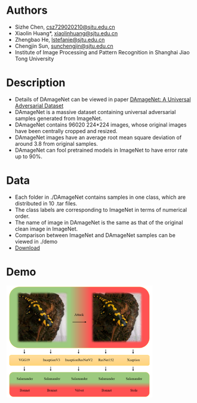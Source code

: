 # Authors
* Sizhe Chen, csz729020210@sjtu.edu.cn
* Xiaolin Huang*, xiaolinhuang@sjtu.edu.cn
* Zhengbao He, lstefanie@sjtu.edu.cn
* Chengjin Sun, sunchengjin@sjtu.edu.cn
* Institute of Image Processing and Pattern Recognition in Shanghai Jiao Tong University

# Description
* Details of DAmageNet can be viewed in paper [DAmageNet: A Universal Adversarial Dataset](https://arxiv.org/abs/1912.07160)
* DAmageNet is a massive dataset containing universal adversarial samples generated from ImageNet.
* DAmageNet contains 96020 224*224 images, whose original images have been centrally cropped and resized.
* DAmageNet images have an average root mean square deviation of around 3.8 from original samples.
* DAmageNet can fool pretrained models in ImageNet to have error rate up to 90%.

# Data
* Each folder in ./DAmageNet contains samples in one class, which are distributed in 10 .tar files.
* The class labels are corresponding to ImageNet in terms of numerical order.
* The name of image in DAmageNet is the same as that of the original clean image in ImageNet.
* Comparison between ImageNet and DAmageNet samples can be viewed in ./demo
* [Download](http://www.pami.sjtu.edu.cn/Show/56/122)

# Demo
<img src="https://github.com/AllenChen1998/DAmageNet/blob/master/intro.png" height="300">
